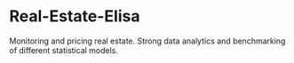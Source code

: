 # Real-Estate-Elisa
Monitoring and pricing real estate. Strong data analytics and benchmarking of different statistical models.
